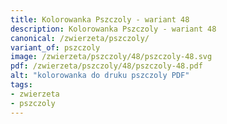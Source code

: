 ```yaml
---
title: Kolorowanka Pszczoly - wariant 48
description: Kolorowanka Pszczoly - wariant 48
canonical: /zwierzeta/pszczoly/
variant_of: pszczoly
image: /zwierzeta/pszczoly/48/pszczoly-48.svg
pdf: /zwierzeta/pszczoly/48/pszczoly-48.pdf
alt: "kolorowanka do druku pszczoly PDF"
tags:
- zwierzeta
- pszczoly
---
```

